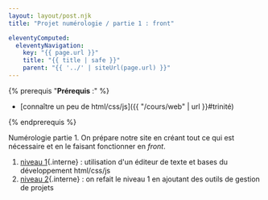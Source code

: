 ```yaml
---
layout: layout/post.njk
title: "Projet numérologie / partie 1 : front"

eleventyComputed:
  eleventyNavigation:
    key: "{{ page.url }}"
    title: "{{ title | safe }}"
    parent: "{{ '../' | siteUrl(page.url) }}"
---
```


{% prerequis "**Prérequis** :" %}

* [connaître un peu de html/css/js]({{ "/cours/web" | url }}#trinité)

{% endprerequis %}

<!-- début résumé -->

Numérologie partie 1. On prépare notre site en créant tout ce qui est nécessaire et en le faisant fonctionner en *front*.

<!-- fin résumé -->

1. [niveau 1](./niveau-1){.interne} : utilisation d'un éditeur de texte et bases du développement html/css/js
2. [niveau 2](./niveau-2){.interne} : on refait le niveau 1 en ajoutant des outils de gestion de projets
